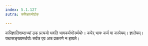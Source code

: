 ```yaml
---
index: 5.1.127
sutra: कपिज्ञात्योर्ढक्

---
```

कपिज्ञातिशब्दाभ्यां ढक् प्रत्ययो भवति भावकर्मणोरर्थयोः। कपेर् भावः कर्म वा कापेयम्। ज्ञातेयम्। यथासङ्ख्यमर्थयोः सर्वत्र एव अत्र प्रकरणे न इष्यते।